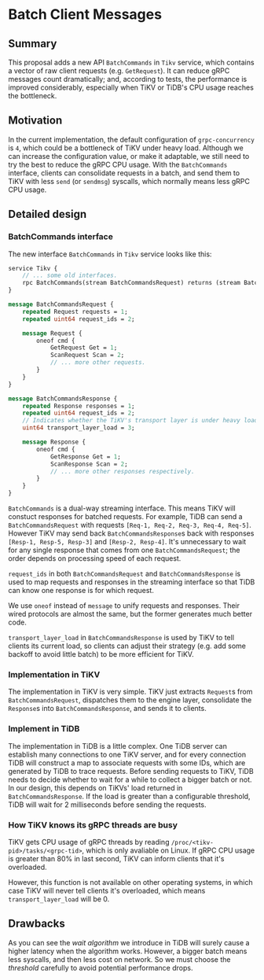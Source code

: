 # Batch Client Messages

## Summary

This proposal adds a new API `BatchCommands` in `Tikv` service, which
contains a vector of raw client requests (e.g. `GetRequest`). It can reduce
gRPC messages count dramatically; and, according to tests, the performance
is improved considerably, especially when TiKV or TiDB's CPU usage reaches
the bottleneck.

## Motivation

In the current implementation, the default configuration of `grpc-concurrency`
is `4`, which could be a bottleneck of TiKV under heavy load. Although we can
increase the configuration value, or make it adaptable, we still need
to try the best to reduce the gRPC CPU usage. With the `BatchCommands` interface,
clients can consolidate requests in a batch, and send them to TiKV with
less `send` (or `sendmsg`) syscalls, which normally means less gRPC CPU usage.

## Detailed design

### BatchCommands interface

The new interface `BatchCommands` in `Tikv` service looks like this:

```proto
service Tikv {
    // ... some old interfaces.
    rpc BatchCommands(stream BatchCommandsRequest) returns (stream BatchCommandsResponse) {}
}

message BatchCommandsRequest {
    repeated Request requests = 1;
    repeated uint64 request_ids = 2;

    message Request {
        oneof cmd {
            GetRequest Get = 1;
            ScanRequest Scan = 2;
            // ... more other requests.
        }
    }
}

message BatchCommandsResponse {
    repeated Response responses = 1;
    repeated uint64 request_ids = 2;
    // Indicates whether the TiKV's transport layer is under heavy load or not.
    uint64 transport_layer_load = 3;

    message Response {
        oneof cmd {
            GetResponse Get = 1;
            ScanResponse Scan = 2;
            // ... more other responses respectively.
        }
    }
}
```

`BatchCommands` is a dual-way streaming interface. This means TiKV will constuct
responses for batched requests. For example, TiDB can send a
`BatchCommandsRequest` with requests `[Req-1, Req-2, Req-3, Req-4, Req-5]`.
However TiKV may send back `BatchCommandsResponse`s back with responses `[Resp-1,
Resp-5, Resp-3]` and `[Resp-2, Resp-4]`. It's unnecessary to wait for any
single response that comes from one `BatchCommandsRequest`; the order depends
on processing speed of each request.

`request_ids` in both `BatchCommandsRequest` and `BatchCommandsResponse` is
used to map requests and responses in the streaming interface so that TiDB can
know one response is for which request.

We use `oneof` instead of `message` to unify requests and responses. Their
wired protocols are almost the same, but the former generates much better code.

`transport_layer_load` in `BatchCommandsResponse` is
used by TiKV to tell clients its current load, so clients can adjust
their strategy (e.g. add some backoff to avoid little batch) to be more
efficient for TiKV.

### Implementation in TiKV

The implementation in TiKV is very simple. TiKV just extracts `Request`s from
`BatchCommandsRequest`, dispatches them to the engine layer, consolidate the
`Response`s into `BatchCommandsResponse`, and sends it to clients.

### Implement in TiDB

The implementation in TiDB is a little complex. One TiDB server can establish many
connections to one TiKV server, and for every connection TiDB will construct a map
to associate requests with some IDs, which are generated by TiDB to trace requests.
Before sending requests to TiKV, TiDB needs to decide whether to wait for a while
to collect a bigger batch or not. In our design, this depends on TiKVs' load returned
in `BatchCommandsResponse`. If the load is greater than a configurable threshold,
TiDB will wait for 2 milliseconds before sending the requests.

### How TiKV knows its gRPC threads are busy

TiKV gets CPU usage of gRPC threads by reading
`/proc/<tikv-pid>/tasks/<grpc-tid>`, which is only avaliable on Linux. If gRPC
CPU usage is greater than 80% in last second, TiKV can inform clients that it's
overloaded.

However, this function is not available on other operating systems, in which
case TiKV will never tell clients it's overloaded, which means
`transport_layer_load` will be 0.

## Drawbacks

As you can see the *wait algorithm* we introduce in TiDB will surely cause a
higher latency when the algorithm works. However, a bigger batch means less
syscalls, and then less cost on network. So we must choose the *threshold*
carefully to avoid potential performance drops.
